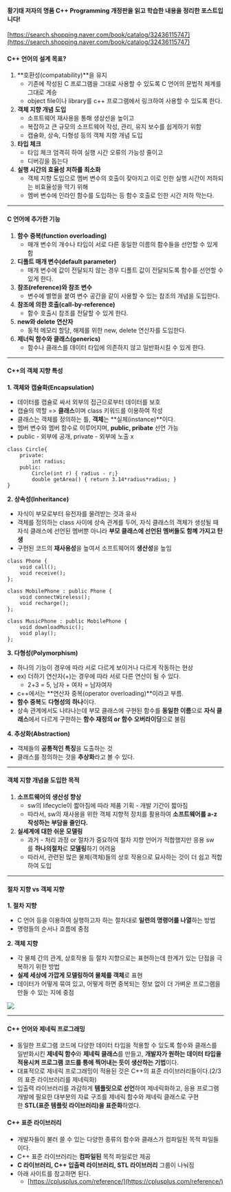 #### **황기태 저자의 **명품 C++ Programming 개정판을 읽고 학습한 내용을 정리한 포스트입니다!****

[https://search.shopping.naver.com/book/catalog/32436115747](https://search.shopping.naver.com/book/catalog/32436115747)

#### **C++ 언어의 설계 목표?**

1. **호환성(compatability)**을 유지  
    - 기존에 작성된 C 프로그램을 그대로 사용할 수 있도록 C 언어의 문법적 체계를 그대로 계승
    - object file이나 library를 c++ 프로그램에서 링크하여 사용할 수 있도록 한다.
2. **객체 지향 개념 도입**
    - 소프트웨어 재사용을 통해 생상선을 높이고
    - 복잡하고 큰 규모의 소프트웨어 작성, 관리, 유지 보수를 쉽게하기 위함
    - 캡슐화, 상속, 다형성 등의 객체 지향 개념 도입
3. **타입 체크**
    - 타입 체크 엄격히 하여 실행 시간 오류의 가능성 줄이고
    - 디버깅을 돕는다
4. **실행 시간의 효율성 저하를 최소화**
    - 객체 지향 도입으로 멤버 변수의 호출이 잦아지고 이로 인한 실행 시간이 저하되는 비효율성을 막기 위해
    - 멤버 변수에 인라인 함수를 도입하는 등 함수 호출로 인한 시간 저하 막는다.

---

#### **C 언어에 추가한 기능**

1. **함수 중복(function overloading)**  
    - 매개 변수의 개수나 타입이 서로 다른 동일한 이름의 함수들을 선언할 수 있게 함
2. **디폴트 매개 변수(default parameter)**  
    - 매개 변수에 값이 전달되지 않는 경우 디폴트 값이 전달되도록 함수를 선언할 수 있게 한다.
3. **참조(reference)와 참조 변수**
    - 변수에 별명을 붙여 변수 공간을 같이 사용할 수 있는 참조의 개념을 도입한다.
4. **참조에 의한 호출(call-by-reference)**
    - 함수 호출시 참조를 전달할 수 있게 한다.
5. **new와 delete 연산자**
    - 동적 메모리 할당, 해제를 위한 new, delete 연산자를 도입한다.
6. **제너릭 함수와 클래스(generics)**
    - 함수나 클래스를 데이터 타입에 의존하지 않고 일반화시킬 수 있게 한다.

---

#### **C++의 객체 지향 특성**

**1. 객체와 캡슐화(Encapsulation)**

- 데이터를 캡슐로 싸서 외부의 접근으로부터 데이터를 보호
- 캡슐의 역할 => **클래스**이며 class 키워드를 이용하여 작성
- 클래스는 객체를 정의하는 틀, **객체**는 **실체(instance)**이다.
- 멤버 변수와 멤버 함수로 이루어지며, **public, pribate** 선언 가능
- public - 외부에 공개, private - 외부에 노출 x

```
class Circle{
    private:
        int radius;
    public:
        Circle(int r) { radius - r;}
        double getArea() { return 3.14*radius*radius; }
}
```

**2. 상속성(Inheritance)**

- 자식이 부모로부터 유전자를 물려받는 것과 유사
- 객체를 정의하는 class 사이에 상속 관계를 두어, 자식 클래스의 객체가 생성될 때 자식 클래스에 선언된 멤버뿐 아니라 **부모 클래스에 선언된 멤버들도 함꼐 가지고 탄생**
- 구현된 코드의 **재사용성**을 높여서 소프트웨어의 **생산성**을 높임

```
class Phone {
    void call();
    void receive();
};

class MobilePhone : public Phone {
    void connectWireless();
    void recharge();
};

class MusicPhone : public MobilePhone {
    void downloadMusic();
    void play();
};
```

**3. 다형성(Polymorphism)**

- 하나의 기능이 경우에 따라 서로 다르게 보이거나 다르게 작동하는 현상
- ex) 더하기 연산자(+)는 경우에 따라 서로 다른 연산이 될 수 있다.
    - 2+3 = 5, 남자 + 여자 = 남자여자
- c++에서는 **연산자 중복(operator overloading)**이라고 부름.
- **함수 중복**도 **다형성의** **하나**이다.
- 상속 관계에서도 나타나는데 부모 클래스에 구현된 함수를 **동일한 이름**으로 **자식 클래스**에서 다르게 구한하는 **함수 재정의 or 함수 오버라이딩**으로 불림

**4. 추상화(Abstraction)**

- 객체들의 **공통적인 특징**을 도출하는 것
- 클래스를 정의하는 것을 **추상화**라고 볼 수 있다.

---

#### **객체 지향 개념을 도입한 목적**

1. **소프트웨어의 생산성 향상**  
    - sw의 lifecycle이 짧아짐에 따라 제품 기획 - 개발 기간이 짧아짐
    - 따라서, sw의 재사용을 위한 객체 지향적 장치를 활용하여 **소프트웨어를 a-z 작성하는 부담을 줄인다.**
2. **실세계에 대한 쉬운 모델링**
    - 과거 - 처리 과정 or 절차가 중요하여 절차 지향 언어가 적합했지만 응용 sw를 **하나의절차**로 **모델링**하기 어려움
    - 따라서, 관련된 많은 물체(객체)들의 상호 작용으로 묘사하는 것이 더 쉽고 적합하여 도입

---

#### **절차 지향 vs 객체 지향**

**1. 절차 지향**

- C 언어 등을 이용하여 실행하고자 하는 절차대로 **일련의 명령어를 나열**하는 방법
- 명령들의 순서나 흐름에 중점

**2. 객체 지향**

- 각 물체 간의 관계, 상호작용 등 절차 지향으로는 표현하는데 한계가 있는 단점을 극복하기 위한 방법
- **실제 세상에 가깝게 모델링하여 물체를 객체**로 표현
- 데이터가 어떻게 묶여 있고, 어떻게 하면 중복되는 정보 없이 더 가벼운 프로그램을 만들 수 있는 지에 중점 

![](https://blog.kakaocdn.net/dn/ba7zoW/btsATOqjbIW/ghKjgcePu7vcdQmvLwPlMk/img.png)

---

#### **C++ 언어와 제네릭 프로그래밍**

- 동일한 프로그램 코드에 다양한 데이터 타입을 적용할 수 있도록 함수와 클래스를 일반화시킨 **제네릭 함수**와 **제네릭 클래스**를 만들고, **개발자가 원하는 데이터 타입을 적용시켜 프로그램 코드를 틍에 찍어내는 듯이 생산하는 기법**이다.
- 대표적으로 제네릭 프로그래밍이 적용된 것은 C++의 표준 라이브러리들이다.(2/3의 표준 라이브러리를 제네릭화)
- 입출력 라이브러리를 과감하게 **템플릿으로 선언**하여 제네릭화하고, 응용 프로그램 개발에 필요한 대부분의 자료 구조를 제네릭 함수와 제네릭 클래스로 구현한 **STL(표준 템플릿 라이브러리)을 표준화**하였다. 

#### **C++ 표준 라이브러리**

- 개발자들이 불러 쓸 수 있는 다양한 종류의 함수와 클래스가 컴파일된 목적 파일들이다.
- C++ 표준 라이브러리는 **컴파일된** 목적 파일로만 제공
- **C 라이브러리, C++ 입출력 라이브러리, STL 라이브러리** 그룹이 나눠짐
- 아래 사이트를 참고하면 된다.
    - [https://cplusplus.com/reference/](https://cplusplus.com/reference/)
